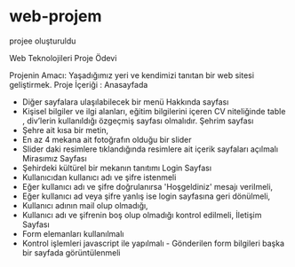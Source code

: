 # web-projem
projee oluşturuldu


Web Teknolojileri Proje Ödevi
   					 
                                                                                                                                                                                                                                                                                               
Projenin Amacı:  Yaşadığımız yeri ve kendimizi tanıtan bir web sitesi geliştirmek.
Proje İçeriği :
Anasayfada 
-   Diğer sayfalara ulaşılabilecek bir menü
Hakkında sayfası  
-    Kişisel bilgiler ve ilgi alanları, eğitim bilgilerini içeren CV niteliğinde table , div’lerin kullanıldığı özgeçmiş sayfası olmalıdır.
Şehrim sayfası 
-   Şehre ait kısa bir metin,
-   En az 4 mekana ait fotoğrafın olduğu bir slider
-   Slider daki resimlere tıklandığında resimlere ait içerik sayfaları açılmalı
Mirasımız Sayfası 
-    Şehirdeki kültürel bir mekanın tanıtımı
Login Sayfası
-    Kullanıcıdan kullanıcı adı ve şifre istenmeli 
-    Eğer kullanıcı adı ve şifre doğrulanırsa 'Hoşgeldiniz' mesajı verilmeli,
-    Eğer kullanıcı ad veya şifre yanlış ise login sayfasına geri dönülmeli, 
-    Kullanıcı adının mail olup olmadığı,
-    Kullanıcı adı ve şifrenin boş olup olmadığı kontrol edilmeli,
İletişim Sayfası 
- Form elemanları kullanılmalı 
- Kontrol işlemleri javascript ile yapılmalı - Gönderilen form bilgileri başka bir sayfada görüntülenmeli
